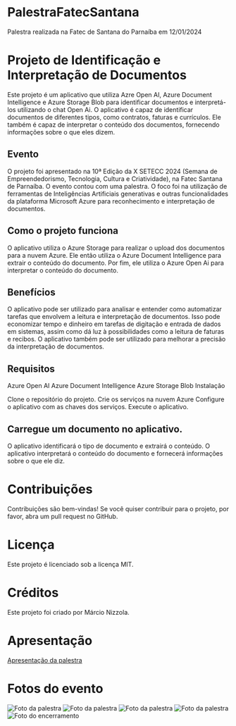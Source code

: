 # PalestraFatecSantana
Palestra realizada na Fatec de Santana do Parnaíba em 12/01/2024

# Projeto de Identificação e Interpretação de Documentos

Este projeto é um aplicativo que utiliza Azre Open AI, Azure Document Intelligence e Azure Storage Blob para identificar documentos e interpretá-los utilizando o chat Open Ai. O aplicativo é capaz de identificar documentos de diferentes tipos, como contratos, faturas e currículos. Ele também é capaz de interpretar o conteúdo dos documentos, fornecendo informações sobre o que eles dizem.

## Evento

O projeto foi apresentado na 10ª Edição da X SETECC 2024 (Semana de Empreendedorismo, Tecnologia, Cultura e Criatividade), na Fatec Santana de Parnaíba. O evento contou com uma palestra. O foco foi na utilização de ferramentas de Inteligências Artificiais generativas e outras funcionalidades da plataforma Microsoft Azure para reconhecimento e interpretação de documentos. 

## Como o projeto funciona

O aplicativo utiliza o Azure Storage para realizar o upload dos documentos para a nuvem Azure. Ele então utiliza o Azure Document Intelligence para extrair o conteúdo do documento. Por fim, ele utiliza o Azure Open Ai para interpretar o conteúdo do documento.

## Benefícios

O aplicativo pode ser utilizado para analisar e entender como automatizar tarefas que envolvem a leitura e interpretação de documentos. Isso pode economizar tempo e dinheiro em tarefas de digitação e entrada de dados em sistemas, assim como dá luz à possibilidades como a leitura de faturas e recibos. O aplicativo também pode ser utilizado para melhorar a precisão da interpretação de documentos.

## Requisitos

Azure Open AI
Azure Document Intelligence
Azure Storage Blob
Instalação

Clone o repositório do projeto.
Crie os serviços na nuvem Azure
Configure o aplicativo com as chaves dos serviços.
Execute o aplicativo.

## Carregue um documento no aplicativo.
O aplicativo identificará o tipo de documento e extrairá o conteúdo.
O aplicativo interpretará o conteúdo do documento e fornecerá informações sobre o que ele diz.

# Contribuições

Contribuições são bem-vindas! Se você quiser contribuir para o projeto, por favor, abra um pull request no GitHub.

# Licença

Este projeto é licenciado sob a licença MIT.

# Créditos

Este projeto foi criado por Márcio Nizzola.

# Apresentação 

[Apresentação da palestra](docs/Nizzola-mvp-documentAi.pdf)

# Fotos do evento

![Foto da palestra](docs/foto2.jfif)
![Foto da palestra](docs/foto3.jfif)
![Foto da palestra](docs/foto4.jfif)
![Foto da palestra](docs/foto5.jfif)
![Foto do encerramento](docs/foto1.jfif)